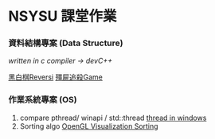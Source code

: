 # NSYSU 課堂作業

### 資料結構專案 (Data Structure)
*written in c compiler -> devC++*

[黑白棋Reversi](.\Reversi)
[殭屍追殺Game](.\WalkingDeadSurvival)

### 作業系統專案 (OS)
1. compare pthread/ winapi / std::thread 
[thread in windows](.\threadtest)
2. Sorting algo
[OpenGL Visualization Sorting](.\gui_sort)